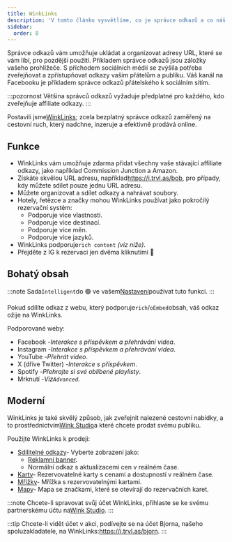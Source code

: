 ```yaml
---
title: WinkLinks
description: 'V tomto článku vysvětlíme, co je správce odkazů a co náš správce odkazů umí.'
sidebar:
  order: 0
---
```

Správce odkazů vám umožňuje ukládat a organizovat adresy URL, které se vám líbí, pro pozdější použití. Příkladem správce odkazů jsou záložky vašeho prohlížeče. S příchodem sociálních médií se zvýšila potřeba zveřejňovat a zpřístupňovat odkazy vašim přátelům a publiku. Váš kanál na Facebooku je příkladem správce odkazů přátelského k sociálním sítím.

:::pozornost
Většina správců odkazů vyžaduje předplatné pro každého, kdo zveřejňuje affiliate odkazy. :::

Postavili jsme[WinkLinks](https://i.trvl.as/); zcela bezplatný správce odkazů zaměřený na cestovní ruch, který nadchne, inzeruje a efektivně prodává online.

## Funkce

* WinkLinks vám umožňuje zdarma přidat všechny vaše stávající affiliate odkazy, jako například Commission Junction a Amazon.
* Získáte skvělou URL adresu, například<https://i.trvl.as/bob>, pro případy, kdy můžete sdílet pouze jednu URL adresu.
* Můžete organizovat a sdílet odkazy a nahrávat soubory.
* Hotely, řetězce a značky mohou WinkLinks používat jako pokročilý rezervační systém:
  * Podporuje více vlastností.
  * Podporuje více destinací.
  * Podporuje více měn.
  * Podporuje více jazyků.
* WinkLinks podporuje`rich content` *(viz níže)*.
* Přejděte z IG k rezervaci jen dvěma kliknutími 🚀

## Bohatý obsah

:::note
Sada`Intelligent`do 🟢 ve vašem[Nastavení](/link-manager/settings)používat tuto funkci.
:::

Pokud sdílíte odkaz z webu, který podporuje`rich`/`oEmbed`obsah, váš odkaz ožije na WinkLinks.

Podporované weby:

* Facebook -*Interakce s příspěvkem a přehrávání videa*.
* Instagram -*Interakce s příspěvkem a přehrávání videa*.
* YouTube -*Přehrát video*.
* X (dříve Twitter) -*Interakce s příspěvkem*.
* Spotify -*Přehrajte si své oblíbené playlisty*.
* Mrknutí -*Viz`Advanced`*.

## Moderní

WinkLinks je také skvělý způsob, jak zveřejnit nalezené cestovní nabídky, a to prostřednictvím[Wink Studio](https://studio.wink.travel)a které chcete prodat svému publiku.

Použijte WinkLinks k prodeji:

* [Sdílitelné odkazy](/studio/shareable-links)- Vyberte zobrazení jako:
  * [Reklamní banner](/developers/web-components/#content-loader).
  * Normální odkaz s aktualizacemi cen v reálném čase.
* [Karty](/studio/cards)- Rezervovatelné karty s cenami a dostupností v reálném čase.
* [Mřížky](/studio/grids)- Mřížka s rezervovatelnými kartami.
* [Mapy](/studio/maps)- Mapa se značkami, které se otevírají do rezervačních karet.

:::note
Chcete-li spravovat svůj účet WinkLinks, přihlaste se ke svému partnerskému účtu na[Wink Studio](https://studio.wink.travel).
:::

:::tip
Chcete-li vidět účet v akci, podívejte se na účet Bjorna, našeho spoluzakladatele, na WinkLinks:<https://i.trvl.as/bjorn>.
:::

